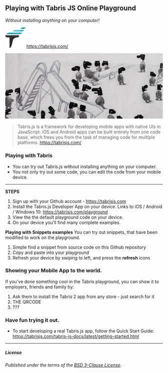 ## Playing with Tabris JS Online Playground

*Without installing anything on your computer!*

![](images/tabrisicon.png)
https://tabrisjs.com/

![](images/playgroundsketch.jpg)


>Tabris.js is a framework for developing mobile apps with native UIs in JavaScript.
iOS and Android apps can be built entirely from one code base, which frees you from the task of managing code for multiple platforms. https://tabrisjs.com/


### Playing with Tabris

- You can try out Tabris.js without installing anything on your computer.
- You not only try out some code, you can edit the code from your mobile device.

---

**STEPS**

1. Sign up with your Github account - https://tabrisjs.com
1. Install the Tabris.js Developer App on your device. Links to iOS / Android / Windows 10: https://tabrisjs.com/playground
1. View the the default playground code on your device.
1. On your device you'll find many complete examples.

**Playing with Snippets examples**
You can try out snippets, that have been modified to work on the playground.
1. Simple find a snippet from source code on this Github repository
1. Copy and paste into your playground
1. Refresh your device by swiping to left, and press the **refresh** icons


### Showing your Mobile App to the world.
If you've done something cool in the Tabris playground, you can show it to employers, friends and family by:
1. Ask them to install the Tabris 2 app from any store - just search for it
1. THE QRCODE
1. ???





### Have fun trying it out.

- To start developing a real Tabris.js app, follow the Quick Start Guide:  https://tabrisjs.com/tabris-js-docs/latest/getting-started.html


---


##### License

*Published under the terms of the [BSD 3-Clause License](LICENSE).*
